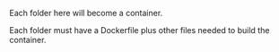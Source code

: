 Each folder here will become a container.

Each folder must have a Dockerfile plus other files needed to build the container.
